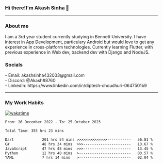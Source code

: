 <h3>Hi there!I'm Akash Sinha 👋</h3>

--- 

<h3>About me</h3>
I am a 3rd year student currently studying in Bennett University. I have interest in App Development, particulary Android but would love to get any experience in cross-platform technologies. Currently learning Flutter, with previous experience in Web dev, backend dev with Django and NodeJS.

<h3>Socials</h3>
 - Email: akashsinha432003@gmail.com<br>
 - Discord: @Akash#8760<br>
 - LinkedIn: https://www.linkedin.com/in/diptesh-choudhuri-0647501b9<br>


---

<h3>My Work Habits</h3>

[![wakatime](https://wakatime.com/badge/user/938b2951-49cf-4810-9b9e-c17cde3d3343.svg)](https://wakatime.com/@938b2951-49cf-4810-9b9e-c17cde3d3343)

<!--START_SECTION:waka-->

```txt
From: 26 December 2022 - To: 25 October 2023

Total Time: 355 hrs 23 mins

Dart             201 hrs 54 mins >>>>>>>>>>>>>>-----------   56.81 %
C#               48 hrs 34 mins  >>>----------------------   13.67 %
JavaScript       47 hrs 48 mins  >>>----------------------   13.45 %
Python           12 hrs 40 mins  >------------------------   03.57 %
YAML             7 hrs 14 mins   >------------------------   02.04 %
```

<!--END_SECTION:waka-->


